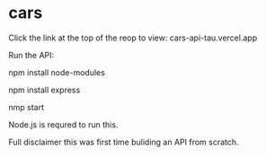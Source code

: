 # cars

Click the link at the top of the reop to view:
cars-api-tau.vercel.app

Run the API:

npm install node-modules

npm install express

nmp start

Node.js is requred to run this.

Full disclaimer this was first time buliding an API from scratch.
